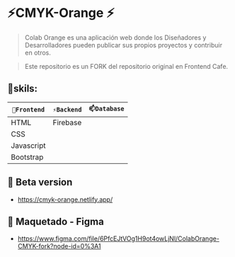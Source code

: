 # ⚡CMYK-Orange ⚡

> Colab Orange es una aplicación web donde los Diseñadores y Desarrolladores pueden publicar sus propios proyectos y contribuir en otros.

> Este repositorio es un FORK del repositorio original en Frontend Cafe.

## 🔭skils:

| `🔭Frontend` | `⚡Backend` | `📫Database` |
| ------ | ------ | ------ | 
| HTML | Firebase |  |
| CSS |  |  |
| Javascript |  |  |
| Bootstrap |  |  |


## 🌱 Beta version
<ul>
<li> <a href="https://cmyk-orange.netlify.app/" target="_blank">https://cmyk-orange.netlify.app/</a> </li>
</ul>

## 🎨 Maquetado - Figma
<ul>
<li> <a href="https://www.figma.com/file/6PfcEJtVOg1H9ot4owLjNl/ColabOrange-CMYK-fork?node-id=0%3A1" target="_blank">https://www.figma.com/file/6PfcEJtVOg1H9ot4owLjNl/ColabOrange-CMYK-fork?node-id=0%3A1</a> </li>
</ul>


